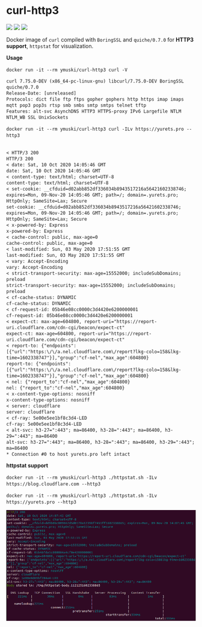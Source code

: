 # curl-http3
[![](https://img.shields.io/docker/cloud/build/ymuski/curl-http3?style=flat-square)](https://hub.docker.com/r/ymuski/curl-http3)
[![](https://img.shields.io/docker/cloud/automated/ymuski/curl-http3?style=flat-square)](https://hub.docker.com/r/ymuski/curl-http3)
[![](https://img.shields.io/docker/pulls/ymuski/curl-http3?style=flat-square)](https://hub.docker.com/r/ymuski/curl-http3)

Docker image of `curl` compiled with  `BoringSSL` and `quiche/0.7.0` for **HTTP3 support**, `httpstat` for visualization.

**Usage**

`docker run -it --rm ymuski/curl-http3 curl -V`
```
curl 7.75.0-DEV (x86_64-pc-linux-gnu) libcurl/7.75.0-DEV BoringSSL quiche/0.7.0
Release-Date: [unreleased]
Protocols: dict file ftp ftps gopher gophers http https imap imaps mqtt pop3 pop3s rtsp smb smbs smtp smtps telnet tftp
Features: alt-svc AsynchDNS HTTP3 HTTPS-proxy IPv6 Largefile NTLM NTLM_WB SSL UnixSockets
```

`docker run -it --rm ymuski/curl-http3 curl -ILv https://yurets.pro --http3`

```

< HTTP/3 200
HTTP/3 200
< date: Sat, 10 Oct 2020 14:05:46 GMT
date: Sat, 10 Oct 2020 14:05:46 GMT
< content-type: text/html; charset=UTF-8
content-type: text/html; charset=UTF-8
< set-cookie: __cfduid=d02abb852df336034b8943517216a56421602338746; expires=Mon, 09-Nov-20 14:05:46 GMT; path=/; domain=.yurets.pro; HttpOnly; SameSite=Lax; Secure
set-cookie: __cfduid=d02abb852df336034b8943517216a56421602338746; expires=Mon, 09-Nov-20 14:05:46 GMT; path=/; domain=.yurets.pro; HttpOnly; SameSite=Lax; Secure
< x-powered-by: Express
x-powered-by: Express
< cache-control: public, max-age=0
cache-control: public, max-age=0
< last-modified: Sun, 03 May 2020 17:51:55 GMT
last-modified: Sun, 03 May 2020 17:51:55 GMT
< vary: Accept-Encoding
vary: Accept-Encoding
< strict-transport-security: max-age=15552000; includeSubDomains; preload
strict-transport-security: max-age=15552000; includeSubDomains; preload
< cf-cache-status: DYNAMIC
cf-cache-status: DYNAMIC
< cf-request-id: 05b46e08cc0000c3d4420e6200000001
cf-request-id: 05b46e08cc0000c3d4420e6200000001
< expect-ct: max-age=604800, report-uri="https://report-uri.cloudflare.com/cdn-cgi/beacon/expect-ct"
expect-ct: max-age=604800, report-uri="https://report-uri.cloudflare.com/cdn-cgi/beacon/expect-ct"
< report-to: {"endpoints":[{"url":"https:\/\/a.nel.cloudflare.com\/report?lkg-colo=158&lkg-time=1602338747"}],"group":"cf-nel","max_age":604800}
report-to: {"endpoints":[{"url":"https:\/\/a.nel.cloudflare.com\/report?lkg-colo=158&lkg-time=1602338747"}],"group":"cf-nel","max_age":604800}
< nel: {"report_to":"cf-nel","max_age":604800}
nel: {"report_to":"cf-nel","max_age":604800}
< x-content-type-options: nosniff
x-content-type-options: nosniff
< server: cloudflare
server: cloudflare
< cf-ray: 5e00e5ee1bf8c3d4-LED
cf-ray: 5e00e5ee1bf8c3d4-LED
< alt-svc: h3-27=":443"; ma=86400, h3-28=":443"; ma=86400, h3-29=":443"; ma=86400
alt-svc: h3-27=":443"; ma=86400, h3-28=":443"; ma=86400, h3-29=":443"; ma=86400
* Connection #0 to host yurets.pro left intact
```

**httpstat support**

`docker run -it --rm ymuski/curl-http3 ./httpstat.sh -ILv https://blog.cloudflare.com --http3`

`docker run -it --rm ymuski/curl-http3 ./httpstat.sh -ILv https://yurets.pro --http3`

![](httpstat.png?raw=true "HTTPSTAT H3")